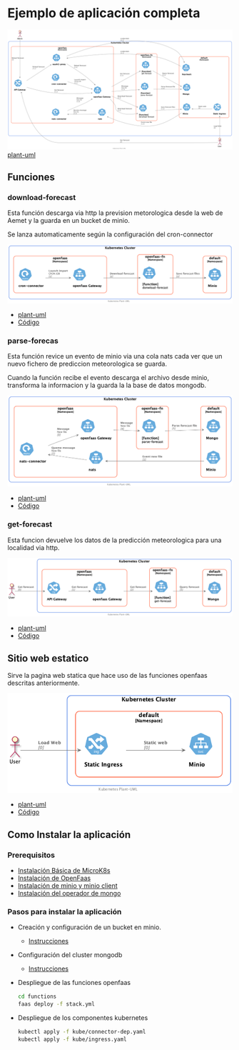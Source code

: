 # Ejemplo de aplicación completa

![Docs](../out/app/docs/uml/full-app/full-app.png)
[plant-uml](docs/uml/full-app.puml)

## Funciones

### download-forecast

Esta función descarga via http la prevision metorologica desde la web de Aemet y la guarda en un bucket de minio.

Se lanza automaticamente según la configuración del cron-connector

![Docs](../out/app/docs/uml/download-forecast/download-forecast.png)

- [plant-uml](docs/uml/download-forecast.puml)
- [Código](functions/download-forecast)

### parse-forecas

Esta función revice un evento de minio via una cola nats cada ver que un nuevo fichero de prediccion meteorologica se guarda.

Cuando la función recibe el evento descarga el archivo desde minio, transforma la informacion y la guarda la la base de datos mongodb.

![Docs](../out/app/docs/uml/parse-forecast/parse-forecast.png)

- [plant-uml](docs/uml/parse-forecast.puml)
- [Código](functions/parse-forecastnats)

### get-forecast

Esta funcion devuelve los datos de la predicción meteorologica para una localidad via http.

![Docs](../out/app/docs/uml/get-forecast/get-forecast.png)

- [plant-uml](docs/uml/get-forecast.puml)
- [Código](functions/get-forecast)

## Sitio web estatico

Sirve la pagina web statica que hace uso de las funciones openfaas descritas anteriormente.

![Docs](../out/app/docs/uml/static-site/static-site.png)

- [plant-uml](docs/uml/static-site.puml)
- [Código](faas-forecast)

## Como Instalar la aplicación

### Prerequisitos

- [Instalación Básica de MicroK8s](/Microk8s.md)
- [Instalación de OpenFaas](/1.faas/openFaas/install.md)
- [Instalación de minio y minio client](/2.GestionArchivos/minio/install.md)
- [Instalación del operador de mongo](/3.BasesDeDatos/perconaMongodb/install.md)

### Pasos para instalar la aplicación

- Creación y configuración de un bucket en minio.
  - [Instrucciones](config-minio.md)
- Configuración del cluster mongodb
  - [Instrucciones](config-mongo.md)
- Despliegue de las funciones openfaas
  
  ```bash
  cd functions
  faas deploy -f stack.yml 
  ```

- Despliegue de los componentes kubernetes

  ```sh
  kubectl apply -f kube/connector-dep.yaml
  kubectl apply -f kube/ingress.yaml
  ```
